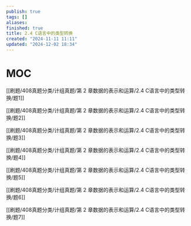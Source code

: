 ```yaml
---
publish: true
tags: []
aliases: 
finished: true
title: 2.4 C语言中的类型转换
created: "2024-11-11 11:11"
updated: "2024-12-02 18:34"
---
```

# MOC

[[刷题/408真题分类/计组真题/第 2 章数据的表示和运算/2.4 C语言中的类型转换/题1]]

[[刷题/408真题分类/计组真题/第 2 章数据的表示和运算/2.4 C语言中的类型转换/题2]]

[[刷题/408真题分类/计组真题/第 2 章数据的表示和运算/2.4 C语言中的类型转换/题3]]

[[刷题/408真题分类/计组真题/第 2 章数据的表示和运算/2.4 C语言中的类型转换/题4]]

[[刷题/408真题分类/计组真题/第 2 章数据的表示和运算/2.4 C语言中的类型转换/题5]]

[[刷题/408真题分类/计组真题/第 2 章数据的表示和运算/2.4 C语言中的类型转换/题6]]

[[刷题/408真题分类/计组真题/第 2 章数据的表示和运算/2.4 C语言中的类型转换/题7]]
